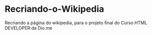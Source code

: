 # Recriando-o-Wikipedia
Recriando a página do wikipedia, para o projeto final do Curso HTML DEVELOPER da Dio.me
